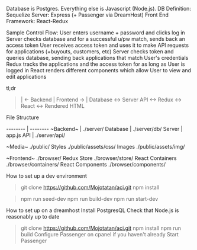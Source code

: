 Database is Postgres.
Everything else is Javascript (Node.js).
DB Definition: Sequelize
Server: Express (+ Passenger via DreamHost)
Front End Framework: React-Redux

Sample Control Flow:
User enters username + password and clicks log in
Server checks database and for a successful u/pw match, sends back an access token
User receives access token and uses it to make API requests for applications (+buyouts, customers, etc)
Server checks token and queries database, sending back applications that match User's credentials
Redux tracks the applications and the access token for as long as User is logged in
React renders different components which allow User to view and edit applications

tl;dr
>|             <- Backend | Frontend ->                      |
>Database <-> Server API <-> Redux <-> React <-> Rendered HTML



File Structure

-------- | --------
~Backend~ | ./server/
Database | ./server/db/
Server | app.js
API | ./server/api/

~Media~ ./public/
Styles ./public/assets/css/
Images ./public/assets/img/

~Frontend~ ./browser/
Redux Store ./browser/store/
React Containers ./browser/containers/ <!-- Containers are aware of state -->
React Components ./browser/components/ <!-- Components are purely for rendering elements -->


How to set up a dev environment
> git clone https://github.com/Mojotatan/aci.git <!-- make sure to find or create secrets -->
> npm install
<!-- make sure to create a database named 'aci' in postgress.app -->
> npm run seed-dev
> npm run build-dev <!-- keep this running in another tab in terminal -->
> npm run start-dev <!-- default port is 1337; go to localhost:1337 -->


How to set up on a dreamhost
Install PostgresQL <!-- make sure to actually start it, too -->
Check that Node.js is reasonably up to date <!-- this app was built in v7.8.0 -->
> git clone https://github.com/Mojotatan/aci.git <!-- make sure to find or create secrets -->
> npm install
> npm run build
Configure Passenger on cpanel if you haven't already
Start Passenger